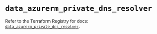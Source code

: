# `data_azurerm_private_dns_resolver`

Refer to the Terraform Registry for docs: [`data_azurerm_private_dns_resolver`](https://registry.terraform.io/providers/hashicorp/azurerm/4.3.0/docs/data-sources/private_dns_resolver).
